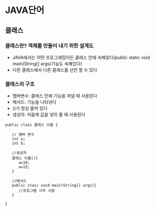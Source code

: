# JAVA단어

## 클래스
### 클래스란? 객체를 만들어 내기 위한 설계도
* JAVA에서는 어떤 프로그래밍이든 클래스 안에 속해있다(public static void main(String[] args)기능도 속해있다)
* 다른 클래스에서 다른 클래스를 선언 할 수 있다

### 클래스의 구조 
* 맴버변수: 클래스 안에 기능을 꺼낼 때 사용된다
* 메서드: 기능을 나타낸다
* ()가 항상 붙어 있다
* 생성자: 처음에 값을 넣어 줄 때 사용된다
```
public class 클래스 이름 {

   // 맴버 변수
   int a;
   int b;

   //생성자
   클래스 이름(){
      a=10;
      a=15;
   }

   //메서드
   public staic void main(String[] args){
      //프로그램 시작 시점
   }

}
```
